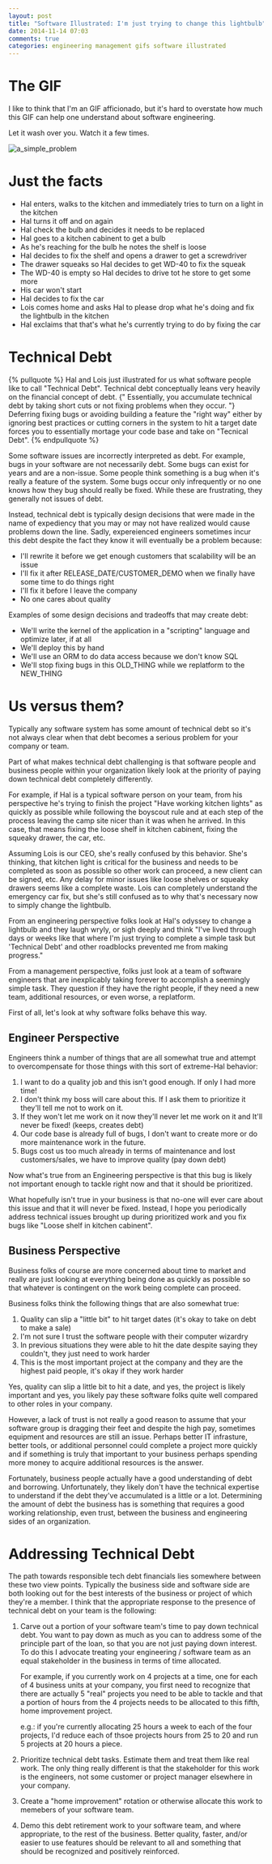 ```yaml
---
layout: post
title: "Software Illustrated: I'm just trying to change this lightbulb"
date: 2014-11-14 07:03
comments: true
categories: engineering management gifs software illustrated
---
```


# The GIF

I like to think that I'm an GIF afficionado, but it's hard to overstate how much this GIF can help one understand about software engineering.

Let it wash over you.  Watch it a few times.

![a_simple_problem](/gifs/im_just_trying_to_change_this_lightbulb.gif)

# Just the facts

- Hal enters, walks to the kitchen and immediately tries to turn on a light in the kitchen
- Hal turns it off and on again
- Hal check the bulb and decides it needs to be replaced
- Hal goes to a kitchen cabinent to get a bulb
- As he's reaching for the bulb he notes the shelf is loose
- Hal decides to fix the shelf and opens a drawer to get a screwdriver
- The drawer squeaks so Hal decides to get WD-40 to fix the squeak
- The WD-40 is empty so Hal decides to drive tot he store to get some more
- His car won't start
- Hal decides to fix the car
- Lois comes home and asks Hal to please drop what he's doing and fix the lightbulb in the kitchen
- Hal exclaims that that's what he's currently trying to do by fixing the car

# Technical Debt

{% pullquote %}
Hal and Lois just illustrated for us what software people like to call "Technical Debt".
Technical debt conceptually leans very heavily on the financial concept of debt.  {" Essentially,
you accumulate technical debt by taking short cuts or not fixing problems when they occur. "}  Deferring fixing
bugs or avoiding building a feature the "right way" either by ignoring best practices or cutting corners in
the system to hit a target date forces you to essentially mortage your code base and take on "Tecnical Debt".
{% endpullquote %}

Some software issues are incorrectly interpreted as debt.  For example, bugs in your software are not necessarily debt.  Some bugs can exist for years and are a non-issue.  Some people think something is a bug when it's really a feature of the system.  Some bugs occur only infrequently or no one knows how they bug should really be fixed.  While these are frustrating, they generally not issues of debt.

Instead, technical debt is typically design decisions that were made in the name of expediency that you may or may not have realized would cause problems down the line.  Sadly, expereienced engineers sometimes incur this debt despite the fact they know it will eventually be a problem because:

 - I'll rewrite it before we get enough customers that scalability will be an issue
 - I'll fix it after RELEASE_DATE/CUSTOMER_DEMO when we finally have some time to do things right
 - I'll fix it before I leave the company
 - No one cares about quality

Examples of some design decisions and tradeoffs that may create debt:

 - We'll write the kernel of the application in a "scripting" language and optimize later, if at all
 - We'll deploy this by hand
 - We'll use an ORM to do data access because we don't know SQL
 - We'll stop fixing bugs in this OLD_THING while we replatform to the NEW_THING

# Us versus them?

Typically any software system has some amount of technical debt so it's not always clear when that debt becomes a serious problem for your company or team.

Part of what makes technical debt challenging is that software people and business people within your organization likely look at the priority of paying down technical debt completely differently.

For example, if Hal is a typical software person on your team, from his perspective he's trying to finish the project "Have working kitchen lights" as quickly as possible while following the boyscout rule and at each step of the process leaving the camp site nicer than it was when he arrived.  In this case, that means fixing the loose shelf in kitchen cabinent, fixing the squeaky drawer, the car, etc.

Assuming Lois is our CEO, she's really confused by this behavior.  She's thinking, that kitchen light is critical for the business and needs to be completed as soon as possible so other work can proceed, a new client can be signed, etc.  Any delay for minor issues like loose shelves or squeaky drawers seems like a complete waste.  Lois can completely understand the emergency car fix, but she's still confused as to why that's necessary now to simply change the lightbulb.

From an engineering perspective folks look at Hal's odyssey to change a lightbulb and they laugh wryly, or sigh deeply and think "I've lived through days or weeks like that where I'm just trying to complete a simple task but 'Technical Debt' and other roadblocks prevented me from making progress."

From a management perspective, folks just look at a team of software engineers that are inexplicably taking forever to accomplish a seemingly simple task. They question if they have the right people, if they need a new team, additional resources, or even worse, a replatform.

First of all, let's look at why software folks behave this way.

## Engineer Perspective

Engineers think a number of things that are all somewhat true and attempt to overcompensate for those things with this sort of extreme-Hal behavior:

1. I want to do a quality job and this isn't good enough.  If only I had more time!
2. I don't think my boss will care about this.  If I ask them to prioritize it they'll tell me not to work on it.
3. If they won't let me work on it now they'll never let me work on it and It'll never be fixed! (keeps, creates debt)
4. Our code base is already full of bugs, I don't want to create more or do more maintenance work in the future.
5. Bugs cost us too much already in terms of maintenance and lost customers/sales, we have to improve quality (pay down debt)

Now what's true from an Engineering perspective is that this bug is likely not important enough to tackle right now and that it should be prioritized.

What hopefully isn't true in your business is that no-one will ever care about this issue and that it will never be fixed.  Instead, I hope you periodically address technical issues brought up during prioritized work and you fix bugs like "Loose shelf in kitchen cabinent".

## Business Perspective

Business folks of course are more concerned about time to market and really are just looking at everything being done as quickly as possible so that whatever is contingent on the work being complete can proceed.

Business folks think the following things that are also somewhat true:

1. Quality can slip a "little bit" to hit target dates (it's okay to take on debt to make a sale)
2. I'm not sure I trust the software people with their computer wizardry
3. In previous situations they were able to hit the date despite saying they couldn't, they just need to work harder
4. This is the most important project at the company and they are the highest paid people, it's okay if they work harder

Yes, quality can slip a little bit to hit a date, and yes, the project is likely important and yes, you likely pay these software folks quite well compared to other roles in your company.

However, a lack of trust is not really a good reason to assume that your software group is dragging their feet and despite the high pay, sometimes equipment and resources are still an issue.  Perhaps better IT infrasture, better tools, or additional personnel could complete a project more quickly and if something is truly that important to your business perhaps spending more money to acquire additional resources is the answer.

Fortunately, business people actually have a good understanding of debt and borrowing.  Unfortunately, they likely don't have the technical expertise to understand if the debt they've accumulated is a little or a lot.  Determining the amount of debt the business has is something that requires a good working relationship, even trust, between the business and engineering sides of an organization.

# Addressing Technical Debt

The path towards responsible tech debt financials lies somewhere between these two view points.  Typically the business side and software side are both looking out for the best interests of the business or project of which they're a member.  I think that the appropriate response to the presence of technical debt on your team is the following:

1. Carve out a portion of your software team's time to pay down technical debt.  You want to   pay down as much as you can to address some of the principle part of the loan, so that you are not just paying down interest.  To do this I advocate treating your engineering / software team as an equal stakeholder in the business in terms of time allocated.

    For example, if you currently work on 4 projects at a time, one for each of 4 business units at your company, you first need to recognize that there are actually 5 "real" projects you need to be able to tackle and that a portion of hours from the 4 projects needs to be allocated to this fifth, home improvement project.

    e.g.: if you're currently allocating 25 hours a week to each of the four projects, I'd reduce each of thsoe projects hours from 25 to 20 and run 5 projects at 20 hours a piece.

2. Prioritize technical debt tasks.  Estimate them and treat them like real work.  The only thing really different is that the stakeholder for this work is the engineers, not some customer or project manager elsewhere in your company.

3. Create a "home improvement" rotation or otherwise allocate this work to memebers of your software team.

4. Demo this debt retirement work to your software team, and where appropriate, to the rest of the business.  Better quality, faster, and/or easier to use features should be relevant to all and something that should be recognized and positively reinforced.
